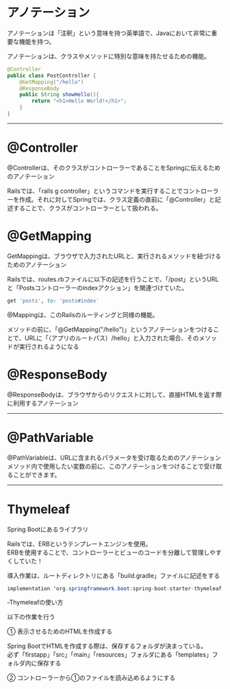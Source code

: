 # アノテーション
アノテーションは「注釈」という意味を持つ英単語で、Javaにおいて非常に重要な機能を持つ。

アノテーションは、クラスやメソッドに特別な意味を持たせるための機能。

```Java
@Controller
public class PostController {
    @GetMapping("/hello")
    @ResponseBody
    public String showHello(){
        return "<h1>Hello World!</h1>";
    }
}
```
---

# @Controller

@Controllerは、そのクラスがコントローラーであることをSpringに伝えるためのアノテーション

Railsでは、「rails g controller」というコマンドを実行することでコントローラーを作成。それに対してSpringでは、クラス定義の直前に「@Controller」と記述することで、クラスがコントローラーとして扱われる。

# @GetMapping

GetMappingは、ブラウザで入力されたURLと、実行されるメソッドを紐づけるためのアノテーション

Railsでは、routes.rbファイルに以下の記述を行うことで、「/post」というURLと「Postsコントローラーのindexアクション」を関連づけていた。


```Ruby
get 'posts', to: 'posts#index'
```
@Mappingは、このRailsのルーティングと同様の機能。

メソッドの前に、「@GetMapping("/hello")」というアノテーションをつけることで、URLに「（アプリのルートパス）/hello」と入力された場合、そのメソッドが実行されるようになる

# @ResponseBody

@ResponseBodyは、ブラウザからのリクエストに対して、直接HTMLを返す際に利用するアノテーション

---
# @PathVariable

@PathVariableは、URLに含まれるパラメータを受け取るためのアノテーション   
メソッド内で使用したい変数の前に、このアノテーションをつけることで受け取ることができます。

---
# Thymeleaf
Spring Bootにあるライブラリ

Railsでは、ERBというテンプレートエンジンを使用。  
ERBを使用することで、コントローラーとビューのコードを分離して管理しやすくしていた！

導入作業は、ルートディレクトリにある「build.gradle」ファイルに記述をする
```java
implementation 'org.springframework.boot:spring-boot-starter-thymeleaf'
```

▫️Thymeleafの使い方

以下の作業を行う

① 表示させるためのHTMLを作成する

Spring BootでHTMLを作成する際は、保存するフォルダが決まっている。　　　
必ず「firstapp」「src」「main」「resources」フォルダにある「templates」フォルダ内に保存する

② コントローラーから①のファイルを読み込めるようにする
```


